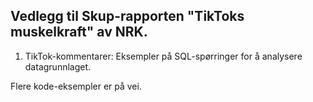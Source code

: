 ## Vedlegg til Skup-rapporten "TikToks muskelkraft" av NRK.

1. TikTok-kommentarer: Eksempler på SQL-spørringer for å analysere datagrunnlaget. 

Flere kode-eksempler er på vei.
